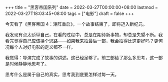 +++
title = "黑客帝国系列"
date = 2022-03-27T00:00:00+08:00
lastmod = 2022-03-27T18:03:45+08:00
tags = ["电影"]
draft = false
+++

今天看了《黑客帝国 4：矩阵重启》，一个故事结束了，即将迈入新纪元。

我发现有点太骄纵自己，在看的过程中，总是在期待新事物，却总是失望不断。我看完觉得自己应该换个思路——如果我来拍最后一部，我会拍得比这更好吗？更何况每个人对好电影的定义都不一样。

我觉得：导演完成了故事的讲述。这已经足够了。前三部给了那么多思考，这一部是时候静静地思考了。

思考什么是属于自己的真实，思考我到底要怎样过每一天。

